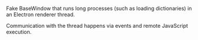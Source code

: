 Fake BaseWindow that runs long processes (such as loading dictionaries)
in an Electron renderer thread.

Communication with the thread happens via events and remote JavaScript execution.
